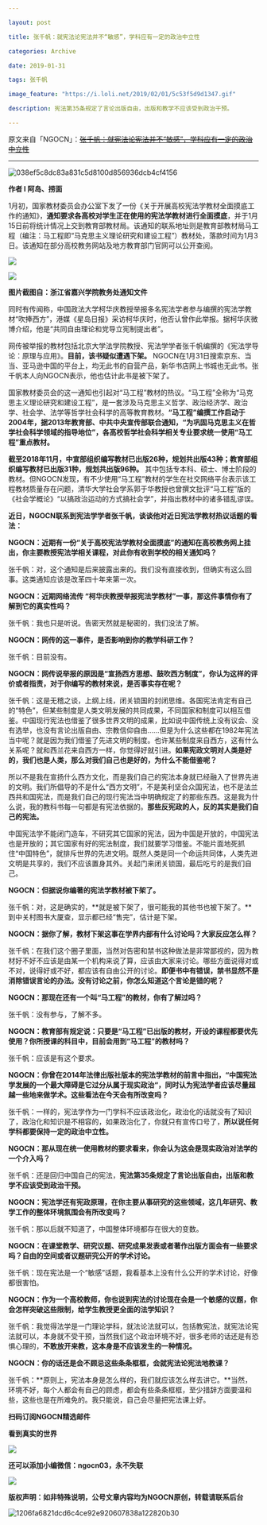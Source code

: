 ```yaml
---

layout: post

title: 张千帆：就宪法论宪法并不“敏感”，学科应有一定的政治中立性

categories: Archive

date: 2019-01-31

tags: 张千帆

image_feature: "https://i.loli.net/2019/02/01/5c53f5d9d1347.gif"

description: 宪法第35条规定了言论出版自由，出版和教学不应该受到政治干预。

---
```


原文来自「NGOCN」：~~[张千帆：就宪法论宪法并不“敏感”，学科应有一定的政治中立性](https://mp.weixin.qq.com/s/3pR3Cy8BVtlnAOwcjUYZHg)~~

---

![038ef5c8dc83a831c5d8100d856936dcb4cf4156](https://i.loli.net/2019/02/01/5c53f5d9d1347.gif)

**作者 I 阿岛、捞面**

1月初，国家教材委员会办公室下发了一份《关于开展高校宪法学教材全面摸底工作的通知》，**通知要求各高校对学生正在使用的宪法学教材进行全面摸底**，并于1月15日前将统计情况上交到教育部教材局。该通知的联系地址则是教育部教材局马工程（编注：马工程即“马克思主义理论研究和建设工程”）教材处，落款时间为1月3日。该通知在部分高校教务网站及地方教育部门官网可以公开查阅。

![](https://i.loli.net/2019/02/01/5c53f412432bc.jpg)

![](https://i.loli.net/2019/02/01/5c53f41317deb.jpg)

**<figcaption>图片截图自：浙江省嘉兴学院教务处通知文件</figcaption>**

同时有传闻称，中国政法大学柯华庆教授举报多名宪法学者参与编撰的宪法学教材“吹捧西方”，港媒《星岛日报》采访柯华庆时，他否认曾作此举报。据柯华庆微博介绍，他是“共同自由理论和党导立宪制提出者”。

网传被举报的教材包括北京大学法学院教授、宪法学学者张千帆编撰的《宪法学导论：原理与应用》。**目前，该书疑似遭遇下架。** NGOCN在1月31日搜索京东、当当、亚马逊中国的平台上，均无此书的自营产品，新华书店网上书城也无此书。张千帆本人向NGOCN表示，他也估计此书是被下架了。

国家教材委员会的这一通知也引起对“马工程”教材的热议。“马工程”全称为“马克思主义理论研究和建设工程”，是一套涉及马克思主义哲学、政治经济学、政治学、社会学、法学等哲学社会科学的高等教育教材。**“马工程”编撰工作启动于2004年，据2013年教育部、中共中央宣传部联合通知，“为巩固马克思主义在哲学社会科学领域的指导地位”，各高校哲学社会科学相关专业要求统一使用“马工程”重点教材。**

**截至2018年11月，中宣部组织编写教材已出版26种，规划共出版43种；教育部组织编写教材已出版31种，规划共出版96种。** 其中包括专本科、硕士、博士阶段的教材。但NGOCN发现，有不少使用“马工程”教材的学生在社交网络平台表示该工程教材质量存在问题，清华大学社会学系郭于华教授也曾撰文批评“马工程”版的《社会学概论》“以搞政治运动的方式搞社会学”，并指出教材中的诸多错乱谬误。

**近日，NGOCN联系到宪法学学者张千帆，谈谈他对近日宪法学教材热议话题的看法：**

**NGOCN：近期有一份“关于高校宪法学教材全面摸底”的通知在高校教务网上挂出，你主要教授宪法学相关课程，对此你有收到学校的相关通知吗？**

张千帆：对，这个通知是后来披露出来的。我们没有直接收到，但确实有这么回事。这类通知应该是改革四十年来第一次。

**NGOCN：近期网络流传 “柯华庆教授举报宪法学教材”一事，那这件事情你有了解到它的真实性吗？**

张千帆：我也只是听说。告密天然就是秘密的，我们没法了解。

**NGOCN：网传的这一事件，是否影响到你的教学科研工作？**

张千帆：目前没有。

**NGOCN：网传说举报的原因是“宣扬西方思想、鼓吹西方制度”，你认为这样的评价或者指责，对于你编写的教材来说，是否事实存在呢？**

张千帆：这是无稽之谈，上纲上线，闭关锁国的封闭思维。各国宪法肯定有自己的“特色”，但某些制度是人类文明发展的共同成果，不同国家和制度可以相互借鉴。中国现行宪法也借鉴了很多世界文明的成果，比如说中国传统上没有议会、没有选举，也没有言论出版自由、宗教信仰自由……但是为什么这些都在1982年宪法当中呢？就是因为我们借鉴了先进文明的制度。也许某些制度来自西方，这有什么关系呢？就和西兰花来自西方一样，你觉得好就引进。**如果宪政文明对人类是好的，我们也是人类，那么对我们自己也是好的，为什么不能借鉴呢？**

所以不是我在宣扬什么西方文化，而是我们自己的宪法本身就已经融入了世界先进的文明。我们所倡导的不是什么“西方文明”，不是美利坚合众国宪法，也不是法兰西共和国宪法，而是我们自己的现行宪法当中明确规定了的那些东西。这是我为什么说，我的教科书每一句都是有宪法依据的。**那些反宪政的人，反的其实是我们自己的宪法。**

中国宪法学不能闭门造车，不研究其它国家的宪法，因为中国是开放的，中国宪法也是开放的；其它国家有好的宪法制度，我们就要学习借鉴。不能片面地死抓住“中国特色”，就排斥世界的先进文明。既然人类是同一个命运共同体，人类先进文明是共享的，我们不应该置身其外。关起门来闭关锁国，最后吃亏的是我们自己。

**NGOCN：但据说你编著的宪法学教材被下架了。**

张千帆：对，这是确实的，**就是被下架了，很可能我的其他书也被下架了。**到中关村图书大厦查，显示都已经“售完”，估计是下架。

**NGOCN：据你了解，教材下架这事在学界内部有什么讨论吗？大家反应怎么样？**

张千帆：在我们这个圈子里面，当然对告密和禁书这种做法是非常鄙视的，因为教材好不好不应该是由某一个机构来说了算，应该由大家来讨论。哪些方面说得对或不对，说得好或不好，都应该有自由公开的讨论。**即便书中有错误，禁书显然不是消除错误言论的办法。没有讨论之前，你怎么知道这个言论是错的呢？**

**NGOCN：那现在还有一个叫“马工程”的教材，你有了解过吗？**

张千帆：没有参与，了解不多。

**NGOCN：教育部有规定说：只要是“马工程”已出版的教材，开设的课程都要优先使用？你所授课的科目中，目前会用到“马工程”的教材吗？**

张千帆：应该是有这个要求。

**NGOCN：你曾在2014年法律出版社版本的宪法学教材的前言中指出，“中国宪法学发展的一个最大障碍是它过分从属于现实政治“，同时认为宪法学者应该尽量超越一些地来做学术。这些看法在今天会有所改变吗？**

张千帆：一样的，宪法学作为一门学科不应该政治化，政治化的话就没有了知识了，政治化和知识是不相容的，如果政治化了，你就只有宣传口号了，**所以说任何学科都要保持一定的政治中立性。**

**NGOCN：那从现在统一使用教材的要求看来，你会认为这会是现实政治对法学的一个介入吗？**

张千帆：还是回归中国自己的宪法，**宪法第35条规定了言论出版自由，出版和教学不应该受到政治干预。**

**NGOCN：宪法学还有宪政原理，在你主要从事研究的这些领域，这几年研究、教学工作的整体环境氛围会有所改变吗？**

张千帆：那以后就不知道了，中国整体环境都存在很大的变数。

**NGOCN：在课堂教学、研究议题、研究成果发表或者著作出版方面会有一些要求吗？自由的空间或者议题研究公开的学术讨论。**

张千帆：现在宪法是一个“敏感”话题，我看基本上没有什么公开的学术讨论，好像都很害怕。

**NGOCN：作为一个高校教师，你也说到宪法的讨论现在会是一个敏感的议题，你会怎样突破这些限制，给学生教授更全面的法学知识？**

张千帆：我觉得法学是一门理论学科，就法论法就可以，包括教宪法，就宪法论宪法就可以，本身就不受干预，当然我们这个政治环境不好，很多老师的话还是有恐惧心理的，**不敢放开来教，这本身是不应该发生的一种情况。**

**NGOCN：你的话还是会不顾忌这些条条框框，会就宪法论宪法地教课？**

张千帆：**原则上，宪法本身是怎么样的，我们就应该怎么样去讲它。**当然，环境不好，每个人都会有自己的顾虑，都会有些条条框框，至少措辞方面要温和些，这些也是在所难免的。我只能说，自己会尽量把宪法课上好。

**扫码订阅NGOCN精选邮件**

**看到真实的世界**

![](https://i.loli.net/2019/02/01/5c53f41499b5d.jpg)

**还可以添加小编微信：ngocn03，永不失联**

![](https://i.loli.net/2019/02/01/5c53f414eb62c.jpg)

**版权声明：如非特殊说明，公号文章内容均为NGOCN原创，转载请联系后台**

![1206fa6821dcd6c4ce92e920607838a122820b30](https://i.loli.net/2019/02/01/5c53f5efae6b4.gif)
